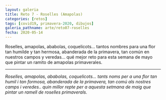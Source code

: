 ```yaml
---
layout: galeria
title: Reto 7 - Roselles (Amapolas)
categories: [retos]
tags: [covid19, primavera-2020, dibujos]
galeria_pathname: arte/reto07-roselles
fecha: 2020-05-14
---
```


Roselles, amapolas, ababolas, coquelicots... tantos nombres para una flor tan humilde y tan hermosa, abanderada de la primavera, tan común en nuestros campos y veredas... qué mejor reto para esta semana de mayo que pintar un ramito de amapolas primaverales.

---

*Roselles, amapolas, ababolas, coquelicots... tants noms per a una flor tan humil i tan formosa, abanderada de la primavera, tan comú als nostres camps i veredes.. quin millor repte per a aquesta setmana de maig que pintar un ramell de roselles primaverals.*


